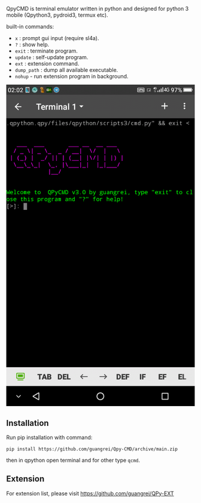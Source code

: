 QpyCMD is terminal emulator written in python and designed for python 3 mobile (Qpython3, pydroid3, termux etc).

built-in commands:
 -  `x`                         :  prompt gui input (require sl4a).
 -  `?`                         :  show help.
 -  `exit`                     :  terminate program.
 -  `update`               :  self-update program.
 -  `ext`                      :  extension command.
 -  `dump_path`        : dump all available executable.
  - `nohup` - run extension program in background.

![Screenshot](screenshot.png)

## Installation

Run pip installation with command:
```
pip install https://github.com/guangrei/Qpy-CMD/archive/main.zip
```
then in qpython open terminal and for other type `qcmd`.

## Extension

For extension list, please visit https://github.com/guangrei/QPy-EXT